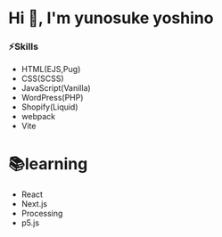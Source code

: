 <h1>Hi 👋, I'm yunosuke yoshino</h1>

### ⚡Skills
- HTML(EJS,Pug)
- CSS(SCSS)
- JavaScript(Vanilla)
- WordPress(PHP)
- Shopify(Liquid)
- webpack
- Vite


# 📚learning
- React
- Next.js
- Processing
- p5.js

